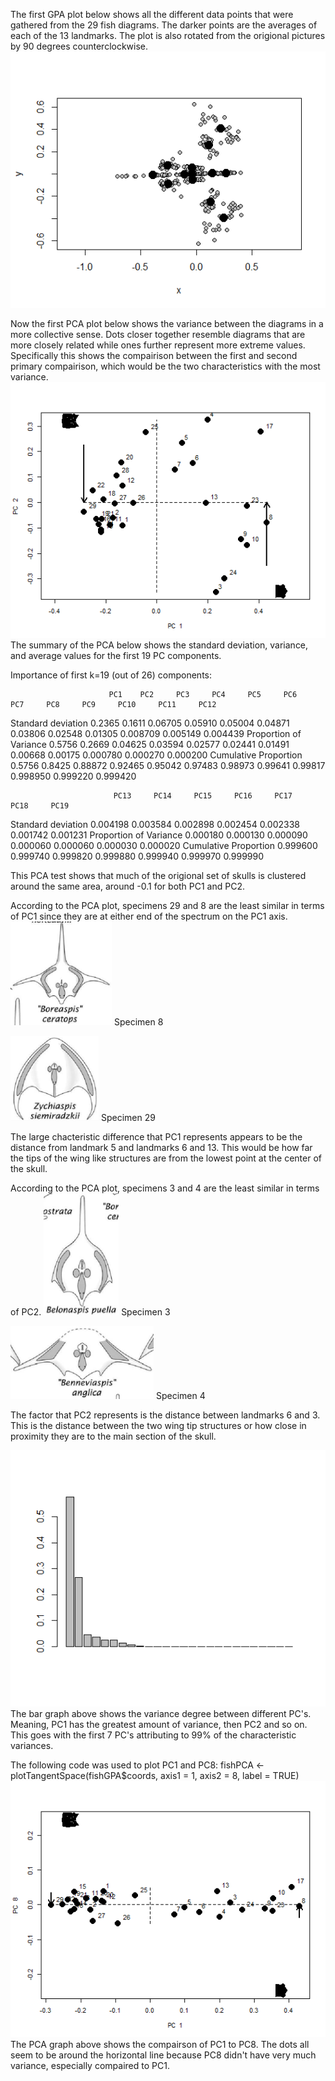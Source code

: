 The first GPA plot below shows all the different data points that were gathered from the 29 fish diagrams. The darker points are the averages of each of the 13 landmarks. The plot is also rotated from the origional pictures by 90 degrees counterclockwise.
![GPA 1](https://github.com/ngbrecv/WWUAdvancedPaleo/blob/master/fishGPA1.png)


Now the first PCA plot below shows the variance between the diagrams in a more collective sense. Dots closer together resemble diagrams that are more closely related while ones further represent more extreme values. Specifically this shows the compairison between the first and second primary compairison, which would be the two characteristics with the most variance.
![PCA1](https://github.com/ngbrecv/WWUAdvancedPaleo/blob/master/Rplot.png)
The summary of the PCA below shows the standard deviation, variance, and average values for the first 19 PC components.

Importance of first k=19 (out of 26) components:

                          PC1    PC2     PC3     PC4     PC5     PC6     PC7     PC8     PC9     PC10     PC11     PC12
Standard deviation     0.2365 0.1611 0.06705 0.05910 0.05004 0.04871 0.03806 0.02548 0.01305 0.008709 0.005149 0.004439
Proportion of Variance 0.5756 0.2669 0.04625 0.03594 0.02577 0.02441 0.01491 0.00668 0.00175 0.000780 0.000270 0.000200
Cumulative Proportion  0.5756 0.8425 0.88872 0.92465 0.95042 0.97483 0.98973 0.99641 0.99817 0.998950 0.999220 0.999420

                           PC13     PC14     PC15     PC16     PC17     PC18     PC19
Standard deviation     0.004198 0.003584 0.002898 0.002454 0.002338 0.001742 0.001231
Proportion of Variance 0.000180 0.000130 0.000090 0.000060 0.000060 0.000030 0.000020
Cumulative Proportion  0.999600 0.999740 0.999820 0.999880 0.999940 0.999970 0.999990

This PCA test shows that much of the origional set of skulls is clustered around the same area, around -0.1 for both PC1 and PC2.


According to the PCA plot, specimens 29 and 8 are the least similar in terms of PC1 since they are at either end of the spectrum on the PC1 axis. 
![SPC8](https://github.com/ngbrecv/WWUAdvancedPaleo/blob/master/Boreaspis_ceratops.png)
Specimen 8

![SPC29](https://github.com/ngbrecv/WWUAdvancedPaleo/blob/master/Zychiaspis_siemiradzkii.png)
Specimen 29

The large chacteristic difference that PC1 represents appears to be the distance from landmark 5 and landmarks 6 and 13. This would be how far the tips of the wing like structures are from the lowest point at the center of the skull. 


According to the PCA plot, specimens 3 and 4 are the least similar in terms of PC2.
![SPC3](https://github.com/ngbrecv/WWUAdvancedPaleo/blob/master/Belonaspis_puella.png)
Specimen 3

![SPC4](https://github.com/ngbrecv/WWUAdvancedPaleo/blob/master/Benneviaspis_anglica.png)
Specimen 4

The factor that PC2 represents is the distance between landmarks 6 and 3. This is the distance between the two wing tip structures or how close in proximity they are to the main section of the skull. 


![BAR1](https://github.com/ngbrecv/WWUAdvancedPaleo/blob/master/Rplot01.png)
The bar graph above shows the variance degree between different PC's. Meaning, PC1 has the greatest amount of variance, then PC2 and so on. This goes with the first 7 PC's attributing to 99% of the characteristic variances. 

The following code was used to plot PC1 and PC8:
fishPCA <- plotTangentSpace(fishGPA$coords, axis1 = 1, axis2 = 8, label = TRUE)
![PCA2](https://github.com/ngbrecv/WWUAdvancedPaleo/blob/master/Rplot02.png)
The PCA graph above shows the compairson of PC1 to PC8. The dots all seem to be around the horizontal line because PC8 didn't have very much variance, especially compaired to PC1. 
